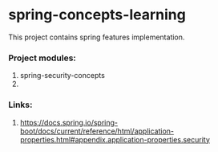 # spring-concepts-learning
This project contains spring features implementation.

### Project modules:

1. spring-security-concepts
2. 
### Links:
1. https://docs.spring.io/spring-boot/docs/current/reference/html/application-properties.html#appendix.application-properties.security
  